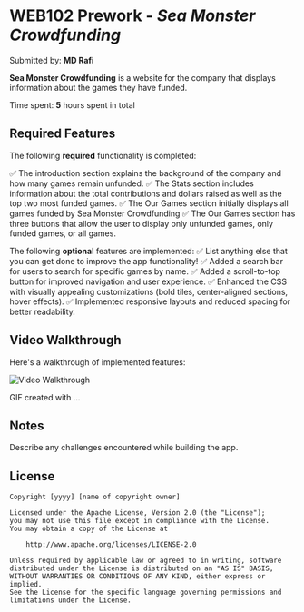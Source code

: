 # WEB102 Prework - *Sea Monster Crowdfunding*

Submitted by: **MD Rafi**

**Sea Monster Crowdfunding** is a website for the company that displays information about the games they have funded.

Time spent: **5** hours spent in total

## Required Features

The following **required** functionality is completed:

✅ The introduction section explains the background of the company and how many games remain unfunded.
✅ The Stats section includes information about the total contributions and dollars raised as well as the top two most funded games.
✅ The Our Games section initially displays all games funded by Sea Monster Crowdfunding
✅ The Our Games section has three buttons that allow the user to display only unfunded games, only funded games, or all games.

The following **optional** features are implemented:
✅ List anything else that you can get done to improve the app functionality!
✅ Added a search bar for users to search for specific games by name.
✅ Added a scroll-to-top button for improved navigation and user experience.
✅ Enhanced the CSS with visually appealing customizations (bold tiles, center-aligned sections, hover effects).
✅ Implemented responsive layouts and reduced spacing for better readability.

## Video Walkthrough

Here's a walkthrough of implemented features:

<img src='http://i.imgur.com/link/to/your/gif/file.gif' title='Video Walkthrough' width='' alt='Video Walkthrough' />

<!-- Replace this with whatever GIF tool you used! -->
GIF created with ...  
<!-- Recommended tools:
[Kap](https://getkap.co/) for macOS
[ScreenToGif](https://www.screentogif.com/) for Windows
[peek](https://github.com/phw/peek) for Linux. -->

## Notes

Describe any challenges encountered while building the app.

## License

    Copyright [yyyy] [name of copyright owner]

    Licensed under the Apache License, Version 2.0 (the "License");
    you may not use this file except in compliance with the License.
    You may obtain a copy of the License at

        http://www.apache.org/licenses/LICENSE-2.0

    Unless required by applicable law or agreed to in writing, software
    distributed under the License is distributed on an "AS IS" BASIS,
    WITHOUT WARRANTIES OR CONDITIONS OF ANY KIND, either express or implied.
    See the License for the specific language governing permissions and
    limitations under the License.
